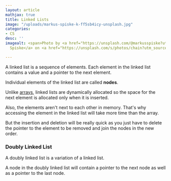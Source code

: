 ```yaml
---
layout: article
mathjax: true
title: Linked Lists
image: "/uploads/markus-spiske-k-ff5sb4icy-unsplash.jpg"
categories:
- CS
desc: ''
imagealt: <span>Photo by <a href="https://unsplash.com/@markusspiske?utm_source=unsplash&amp;utm_medium=referral&amp;utm_content=creditCopyText">Markus
  Spiske</a> on <a href="https://unsplash.com/s/photos/chain?utm_source=unsplash&amp;utm_medium=referral&amp;utm_content=creditCopyText">Unsplash</a></span>

---
```

A linked list is a sequence of elements. Each element in the linked list contains a value and a pointer to the next element.

Individual elements of the linked list are called **nodes**.

Unlike [arrays](https://aipublication.github.io/2020/arrays.html), linked lists are dynamically allocated so the space for the next element is allocated only when it is inserted.

Also, the elements aren't next to each other in memory. That's why accessing the element in the linked list will take more time than the array.

But the insertion and deletion will be really quick as you just have to delete the pointer to the element to be removed and join the nodes in the new order.

### Doubly Linked List

A doubly linked list is a variation of a linked list.

A node in the doubly linked list will contain a pointer to the next node as well as a pointer to the last node.